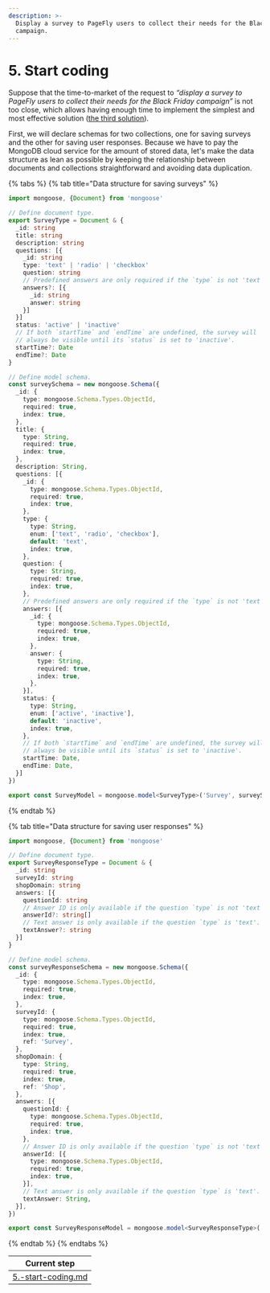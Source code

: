 ```yaml
---
description: >-
  Display a survey to PageFly users to collect their needs for the Black Friday
  campaign.
---
```


# 5. Start coding

Suppose that the time-to-market of the request to _“display a survey to PageFly users to collect their needs for the Black Friday campaign”_ is not too close, which allows having enough time to implement the simplest and most effective solution ([the third solution](./#id-3.3.-evaluate-the-third-solution)).

First, we will declare schemas for two collections, one for saving surveys and the other for saving user responses. Because we have to pay the MongoDB cloud service for the amount of stored data, let's make the data structure as lean as possible by keeping the relationship between documents and collections straightforward and avoiding data duplication.

{% tabs %}
{% tab title="Data structure for saving surveys" %}
```typescript
import mongoose, {Document} from 'mongoose'

// Define document type.
export SurveyType = Document & {
  _id: string
  title: string
  description: string
  questions: [{
    _id: string
    type: 'text' | 'radio' | 'checkbox'
    question: string
    // Predefined answers are only required if the `type` is not 'text'.
    answers?: [{
      _id: string
      answer: string
    }]
  }]
  status: 'active' | 'inactive'
  // If both `startTime` and `endTime` are undefined, the survey will
  // always be visible until its `status` is set to 'inactive'.
  startTime?: Date
  endTime?: Date
}

// Define model schema.
const surveySchema = new mongoose.Schema({
  _id: {
    type: mongoose.Schema.Types.ObjectId,
    required: true,
    index: true,
  },
  title: {
    type: String,
    required: true,
    index: true,
  },
  description: String,
  questions: [{
    _id: {
      type: mongoose.Schema.Types.ObjectId,
      required: true,
      index: true,
    },
    type: {
      type: String,
      enum: ['text', 'radio', 'checkbox'],
      default: 'text',
      index: true,
    },
    question: {
      type: String,
      required: true,
      index: true,
    },
    // Predefined answers are only required if the `type` is not 'text'.
    answers: [{
      _id: {
        type: mongoose.Schema.Types.ObjectId,
        required: true,
        index: true,
      },
      answer: {
        type: String,
        required: true,
        index: true,
      },
    }],
    status: {
      type: String,
      enum: ['active', 'inactive'],
      default: 'inactive',
      index: true,
    },
    // If both `startTime` and `endTime` are undefined, the survey will
    // always be visible until its `status` is set to 'inactive'.
    startTime: Date,
    endTime: Date,
  }]
})

export const SurveyModel = mongoose.model<SurveyType>('Survey', surveySchema)
```
{% endtab %}

{% tab title="Data structure for saving user responses" %}
```typescript
import mongoose, {Document} from 'mongoose'

// Define document type.
export SurveyResponseType = Document & {
  _id: string
  surveyId: string
  shopDomain: string
  answers: [{
    questionId: string
    // Answer ID is only available if the question `type` is not 'text'.
    answerId?: string[]
    // Text answer is only available if the question `type` is 'text'.
    textAnswer?: string
  }]
}

// Define model schema.
const surveyResponseSchema = new mongoose.Schema({
  _id: {
    type: mongoose.Schema.Types.ObjectId,
    required: true,
    index: true,
  },
  surveyId: {
    type: mongoose.Schema.Types.ObjectId,
    required: true,
    index: true,
    ref: 'Survey',
  },
  shopDomain: {
    type: String,
    required: true,
    index: true,
    ref: 'Shop',
  },
  answers: [{
    questionId: {
      type: mongoose.Schema.Types.ObjectId,
      required: true,
      index: true,
    },
    // Answer ID is only available if the question `type` is not 'text'.
    answerId: [{
      type: mongoose.Schema.Types.ObjectId,
      required: true,
      index: true,
    }],
    // Text answer is only available if the question `type` is 'text'.
    textAnswer: String,
  }],
})

export const SurveyResponseModel = mongoose.model<SurveyResponseType>('SurveyResponse', surveyResponseSchema)
```
{% endtab %}
{% endtabs %}

|                           Current step                          |
| :-------------------------------------------------------------: |
| [5.-start-coding.md](../processes/5.-start-coding.md "mention") |
